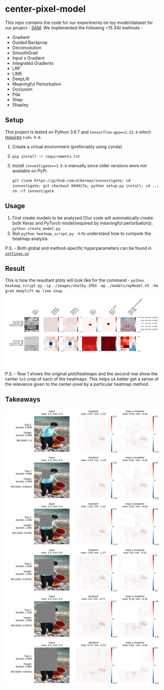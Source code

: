 # center-pixel-model

This repo contains the code for our experiments on toy model/dataset for our project - [SAM](https://anhnguyen.me/project/sam/ "SAM").
We implemented the following ~15 XAI methods - 
- Gradient
- Guided Backprop
- Deconvolution
- SmoothGrad
- Input x Gradient
- Integrated Gradients
- LRP
- LIME
- DeepLift
- Meaningful Perturbation
- Occlusion
- Pda
- Shap
- Shapley


## Setup
This project is tested on Python 3.6.7 and `tensorflow-gpu==1.12.0` which [requires](https://www.tensorflow.org/install/source) `Cuda 9.0`.
1. Create a virtual environment (preferrably using conda)
2. `pip install -r requirements.txt`
3. Install `innvestigate==1.0.6` manually since older versions were not available on PyPi. 

    ```git clone https://github.com/albermax/innvestigate; cd innvestigate; git checkout 604017a; python setup.py install; cd ..; rm -rf innvestigate```


## Usage

1. First create models to be analyzed (Our code will automatically create both Keras and PyTorch model(required by meaningful perturbation)).
`python create_model.py`
2. Run `python heatmap_script.py -h` to understand how to compute the heatmap analysis. 

P.S. - Both global and method-specific hyperparameters can be found in [`settings.py`](settings.py) 


## Result
This is how the resultant plots will look like for the command - `python heatmap_script.py -ip ./images/shelby.JPEG -mp ./models/myModel.h5 -hm grad deeplift mp lime shap`. 
![alt text](/results/exp1.png?raw=true "Sample Output")
P.S. - Row 1 shows the original plot/heatmaps and the second row show the center `5x5` crop of each of the heatmaps. This helps us better get a sense of the relevance given to the center-pixel by a particular heatmap method. 

## Takeaways 
![alt text](/results/growing_patch.png?raw=true "Sample Output")
